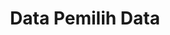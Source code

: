 ---
title: Data Pemilih Data
organization: KPU REPUBLIK INDONESIA
notes: Data Pemilih Data
resources:
  - name: CSV Locations
    url: 'https://github.com/pemiluAPI/pemilu-data/raw/master/pemilih-data/locations.csv'
    format: ''
  - name: CSV Pemilih Data
    url: 'https://github.com/pemiluAPI/pemilu-data/raw/master/pemilih-data/pemilih_data.csv'
    format: csv
  - name: CSV Riset Partisipasi
    url: 'https://github.com/pemiluAPI/pemilu-data/raw/master/pemilih-data/riset_partisipasi.csv'
    format: csv
  - name: CSV Suara Data
    url: 'https://github.com/pemiluAPI/pemilu-data/raw/master/pemilih-data/suara_data.csv'
    format: csv
category:
  - Pemilih Data
maintainer: ''
maintainer_email: ''
---